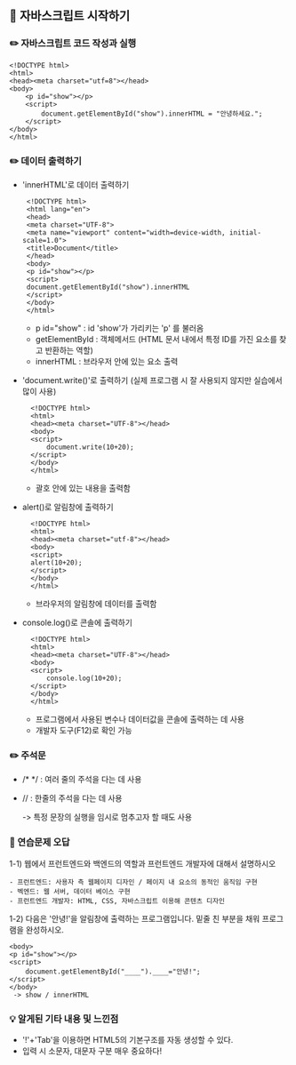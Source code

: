 ## 📖 자바스크립트 시작하기
### ✏️ 자바스크립트 코드 작성과 실행
    <!DOCTYPE html>
    <html>
    <head><meta charset="utf=8"></head>
    <body>
        <p id="show"></p>
        <script>
            document.getElementById("show").innerHTML = "안녕하세요.";
        </script>
    </body>
    </html>


 ### ✏️ 데이터 출력하기
 - 'innerHTML'로 데이터 출력하기

        <!DOCTYPE html>
        <html lang="en">
        <head>
        <meta charset="UTF-8">
        <meta name="viewport" content="width=device-width, initial-scale=1.0">
        <title>Document</title>
        </head>
        <body>
        <p id="show"></p>
        <script>
        document.getElementById("show").innerHTML
        </script>
        </body>
        </html>
    - p id="show" : id 'show'가 가리키는 'p' 를 불러옴
    - getElementById : 객체메서드 (HTML 문서 내에서 특정 ID를 가진 요소를 찾고 반환하는 역할)
    - innerHTML : 브라우저 안에 있는 요소 출력

- 'document.write()'로 출력하기 (실제 프로그램 시 잘 사용되지 않지만 실습에서 많이 사용)
   
        <!DOCTYPE html>
        <html>
        <head><meta charset="UTF-8"></head>
        <body>
        <script>
            document.write(10+20);
        </script>
        </body>
        </html> 
    
     - 괄호 안에 있는 내용을 출력함

- alert()로 알림창에 출력하기

        <!DOCTYPE html>
        <html>
        <head><meta charset="utf-8"></head>
        <body>
        <script>
        alert(10+20);
        </script>
        </body>
        </html> 

    - 브라우저의 알림창에 데이터를 출력함

- console.log()로 콘솔에 출력하기

        <!DOCTYPE html>
        <html>
        <head><meta charset="UTF-8"></head>
        <body>
        <script>
            console.log(10+20);
        </script>
        </body>
        </html>

    - 프로그램에서 사용된 변수나 데이터값을 콘솔에 출력하는 데 사용
    - 개발자 도구(F12)로 확인 가능

 ### ✏️ 주석문
- /* */ : 여러 줄의 주석을 다는 데 사용
- // : 한줄의 주석을 다는 데 사용

  -> 특정 문장의 실행을 임시로 멈추고자 할 때도 사용  

### 🚨 연습문제 오답
1-1) 웹에서 프런트엔드와 백엔드의 역할과 프런트엔드 개발자에 대해서 설명하시오

    - 프런트엔드: 사용자 측 웹페이지 디자인 / 페이지 내 요소의 동적인 움직임 구현
    - 벡엔드: 웹 서버, 데이터 베이스 구현
    - 프런트엔드 개발자: HTML, CSS, 자바스크립트 이용해 콘텐츠 디자인

1-2) 다음은 '안녕!'을 알림창에 출력하는 프로그램입니다. 밑줄 친 부분을 채워 프로그램을 완성하시오.
 
    <body>
    <p id="show"></p>
    <script>
        document.getElementById("____").____="안녕!";
    </script>
    </body>
     -> show / innerHTML


### 💡 알게된 기타 내용 및 느낀점
- '!'+'Tab'을 이용하면 HTML5의 기본구조를 자동 생성할 수 있다.
- 입력 시 소문자, 대문자 구분 매우 중요하다!